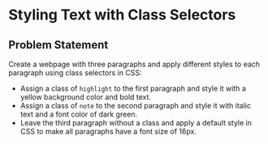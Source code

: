 # Styling Text with Class Selectors

## Problem Statement

Create a webpage with three paragraphs and apply different styles to each paragraph using class selectors in CSS:

- Assign a class of `highlight` to the first paragraph and style it with a yellow background color and bold text.
- Assign a class of `note` to the second paragraph and style it with italic text and a font color of dark green.
- Leave the third paragraph without a class and apply a default style in CSS to make all paragraphs have a font size of 16px.
